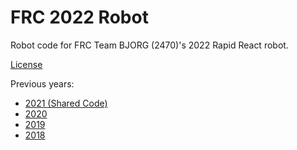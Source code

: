 # FRC 2022 Robot

Robot code for FRC Team BJORG (2470)'s 2022 Rapid React robot.

[License](https://github.com/Team2470/2022-robot/blob/master/LICENSE)

Previous years:
* [2021 (Shared Code)](https://github.com/Team2470/2021-RobotLibraries)
* [2020](https://github.com/Team2470/FRC-2020-robot)
* [2019](https://github.com/Team2470/FRC-2019)
* [2018](https://github.com/Team2470/FRC-2018)